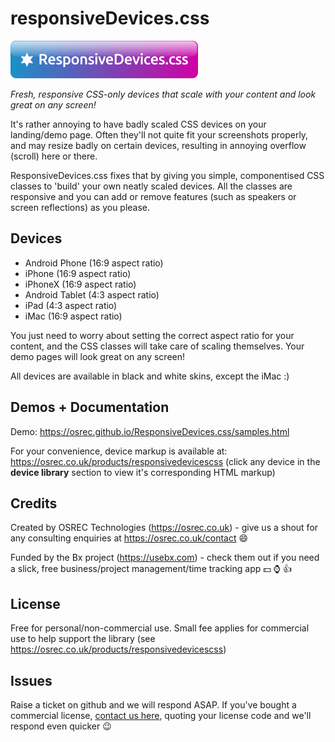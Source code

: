 # responsiveDevices.css

![responsiveDevices.js Logo](logo.png)

*Fresh, responsive CSS-only devices that scale with your content and look great on any screen!*

It's rather annoying to have badly scaled CSS devices on your landing/demo page. Often they'll not quite fit your screenshots properly, and may resize badly on certain devices, resulting in annoying overflow (scroll) here or there.

ResponsiveDevices.css fixes that by giving you simple, componentised CSS classes to 'build' your own neatly scaled devices. All the classes are responsive and you can add or remove features (such as speakers or screen reflections) as you please.

## Devices

- Android Phone (16:9 aspect ratio)
- iPhone (16:9 aspect ratio)
- iPhoneX (16:9 aspect ratio)
- Android Tablet (4:3 aspect ratio)
- iPad (4:3 aspect ratio)
- iMac (16:9 aspect ratio)

You just need to worry about setting the correct aspect ratio for your content, and the CSS classes will take care of scaling themselves. Your demo pages will look great on any screen!

All devices are available in black and white skins, except the iMac :)

## Demos + Documentation
Demo: https://osrec.github.io/ResponsiveDevices.css/samples.html

For your convenience, device markup is available at: https://osrec.co.uk/products/responsivedevicescss (click any device in the **device library** section to view it's corresponding HTML markup)

## Credits

Created by OSREC Technologies (https://osrec.co.uk) - give us a shout for any consulting enquiries at https://osrec.co.uk/contact :smile:

Funded by the Bx project (https://usebx.com) - check them out if you need a slick, free business/project management/time tracking app :dollar: :watch: :thumbsup:

## License

Free for personal/non-commercial use. Small fee applies for commercial use to help support the library (see https://osrec.co.uk/products/responsivedevicescss)

## Issues

Raise a ticket on github and we will respond ASAP. If you've bought a commercial license, [contact us here](https://osrec.co.uk/contact), quoting your license code and we'll respond even quicker :wink:
